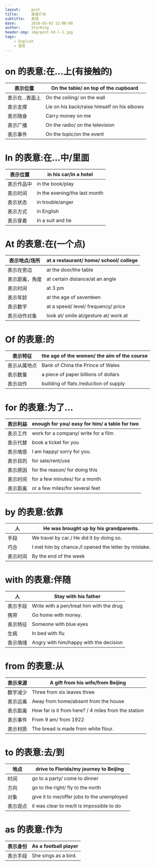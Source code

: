 ```yaml
---
layout:     post
title:      英语介词
subtitle:   英语
date:       2018-03-02 12:00:00
author:     StarKing
header-img: img/post-hd-l-1.jpg
tags:
    - English
    - 语言
---
```


# on 的表意:在...上(有接触的)


| 表示位置 | On the table/ on top of the cupboard |
| --- | --- |
| 表示在...表面上 | On the ceiling/ on the wall |
| 表示支撑 |  Lie on his back/raise himself on his elbows
| 表示随身 | Carry money on me |
| 表示广播 | On the radio/ on the television |
| 表示事件 |  On the topic/on the event

# In 的表意:在...中/里面

| 表示位置 | in his car/in a hotel |
| --- | --- |
| 表示作品中 | in the book/play |
| 表示时间 |  in the evening/the last month
| 表示状态 | in trouble/anger |
| 表示方式 | in English |
| 表示穿着 |  In a suit and tie

# At 的表意:在(一个点)

| 表示地点/场所 | at a restaurant/ home/ school/ college |
| --- | --- |
| 表示在旁边 | at the door/the table |
| 表示距离，角度 |  at certain distance/at an angle
| 表示时间 | at 3 pm |
| 表示年龄 | at the age of seventeen |
| 表示数字 |  at a speed/ level/ frequency/ price
| 表示动作对象 |  look at/ smile at/gesture at/ work at

# Of 的表意:的

| 表示特征 | the age of the women/ the aim of the course |
| --- | --- |
| 表示从属地点 | Bank of China the Prince of Wales |
| 表示数量 |  a piece of paper billions of dollars
| 表示动作 | building of flats /reduction of supply |

# for 的表意:为了...

| 表示利益 |enough for you/ easy for him/ a table for two |
| --- | --- |
| 表示工作 | work for a company/ write for a film |
| 表示代替 | book a ticket for you
| 表示情感 |  I am happy/ sorry for you. |
| 表示目的 | for sale/rent/use |
| 表示原因 |  for the reason/ for doing this
| 表示时间 |  for a few minutes/ for a month
| 表示距离 |  or a few miles/for several feet

# by 的表意:依靠

| 人 | He was brought up by his grandparents. |
| --- | --- |
| 手段 |We travel by car./ He did it by doing so. |
| 巧合 | I met him by chance./I opened the letter by mistake.
| 表示时间 | By the end of the week |


# with 的表意:伴随

| 人 | Stay with his father |
| --- | --- |
| 表示手段 | Write with a pen/treat him with the drug |
| 携带 |   Go home with money.
| 表示特征 | Someone with blue eyes|
| 生病 | In bed with flu |
| 表示情绪 |   Angry with him/happy with the decision


# from 的表意:从

| 表示来源 | A gift from his wife/from Beijing|
| --- | --- |
| 数字减少| Three from six leaves three |
| 表示远离 |  Away from home/absent from the house
| 表示距离 | How far is it from here? / 4 miles from the station|
| 表示事件 | From 9 am/ from 1922 |
| 表示材质 |   The bread is made from white flour.


# to 的表意:去/到

| 地点 | drive to Florida/my journey to Beijing|
| --- | --- |
| 时间| go to a party/ come to dinner |
| 方向 |  go to the right/ fly to the north
| 对象 | give it to me/offer jobs to the unemployed|
| 表示观点 | it was clear to me/it is impossible to do |

# as 的表意:作为

| 表示身份 | As a football player|
| --- | --- |
| 表示手段| She sings as a bird.|

